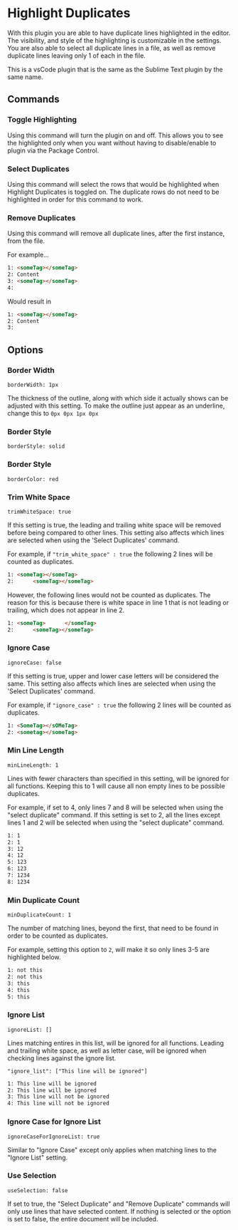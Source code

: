 # Highlight Duplicates

With this plugin you are able to have duplicate lines highlighted in the editor. The visibility, and style of the highlighting is customizable in the settings. You are also able to select all duplicate lines in a file, as well as remove duplicate lines leaving only 1 of each in the file.

This is a vsCode plugin that is the same as the Sublime Text plugin by the same name.

## Commands

### Toggle Highlighting

Using this command will turn the plugin on and off. This allows you to see the highlighted only when you want without having to disable/enable to plugin via the Package Control.


### Select Duplicates

Using this command will select the rows that would be highlighted when Highlight Duplicates is toggled on. The duplicate rows do not need to be highlighted in order for this command to work.


### Remove Duplicates

Using this command will remove all duplicate lines, after the first instance, from the file.

For example...
``` html
1: <someTag></someTag>
2: Content
3: <someTag></someTag>
4:
```
Would result in
``` html
1: <someTag></someTag>
2: Content
3:
```

## Options

### Border Width
`borderWidth: 1px`

The thickness of the outline, along with which side it actually shows can be adjusted with this setting. To make the outline just appear as an underline, change this to `0px 0px 1px 0px`

### Border Style
`borderStyle: solid`
### Border Style
`borderColor: red`
### Trim White Space
`trimWhiteSpace: true`

If this setting is true, the leading and trailing white space will be removed before being compared to other lines. This setting also affects which lines are selected when using the 'Select Duplicates' command.

For example, if `"trim_white_space" : true` the following 2 lines will be counted as duplicates.
``` html
1: <someTag></someTag>
2:      <someTag></someTag>
```
However, the following lines would not be counted as duplicates. The reason for this is because there is white space in line 1 that is not leading or trailing, which does not appear in line 2.
``` html
1: <someTag>      </someTag>
2:      <someTag></someTag>
```


### Ignore Case
`ignoreCase: false`

If this setting is true, upper and lower case letters will be considered the same. This setting also affects which lines are selected when using the 'Select Duplicates' command.

For example, if `"ignore_case" : true` the following 2 lines will be counted as duplicates.
``` html
1: <SomeTag></sOMeTag>
2: <sometag></someTag>
```


### Min Line Length
`minLineLength: 1`

Lines with fewer characters than specified in this setting, will be ignored for all functions. Keeping this to 1 will cause all non empty lines to be possible duplicates.

For example, if set to 4, only lines 7 and 8 will be selected when using the "select duplicate" command. If this setting is set to 2, all the lines except lines 1 and 2 will be selected when using the "select duplicate" command.
``` html
1: 1
2: 1
3: 12
4: 12
5: 123
6: 123
7: 1234
8: 1234
```



### Min Duplicate Count
`minDuplicateCount: 1`

The number of matching lines, beyond the first, that need to be found in order to be counted as duplicates.

For example, setting this option to `2`, will make it so only lines 3-5 are highlighted below.

``` html
1: not this
2: not this
3: this
4: this
5: this
```



### Ignore List
`ignoreList: []`

Lines matching entires in this list, will be ignored for all functions. Leading and trailing white space, as well as letter case, will be ignored when checking lines against the ignore list.

`
	"ignore_list": ["This line will be ignored"]
`
``` html
1: This line will be ignored
2: This line will be ignored
3: This line will not be ignored
4: This line will not be ignored
```



### Ignore Case for Ignore List
`ignoreCaseForIgnoreList: true`

Similar to "Ignore Case" except only applies when matching lines to the "Ignore List" setting.



### Use Selection
`useSelection: false`

If set to true, the "Select Duplicate" and "Remove Duplicate" commands will only use lines that have selected content. If nothing is selected or the option is set to false, the entire document will be included.
